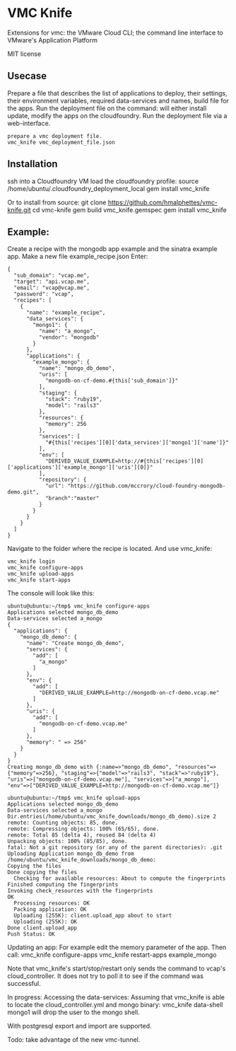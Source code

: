 # VMC Knife
Extensions for vmc: the VMware Cloud CLI; the command line interface to VMware's Application Platform

MIT license

## Usecase
Prepare a file that describes the list of applications to deploy, their settings, their environment variables, required data-services and names, build file for the apps.
Run the deployment file on the command: will either install update, modify the apps on the cloudfoundry.
Run the deployment file via a web-interface.

    prepare a vmc deployment file.
    vmc_knife vmc_deployment_file.json

## Installation
ssh into a Cloudfoundry VM
load the cloudfoundry profile: source /home/ubuntu/.cloudfoundry_deployment_local
gem install vmc_knife

Or to install from source:
git clone https://github.com/hmalphettes/vmc-knife.git
cd vmc-knife
gem build vmc_knife.gemspec
gem install vmc_knife

## Example:
Create a recipe with the mongodb app example and the sinatra example app.
Make a new file example_recipe.json
Enter:

    {
      "sub_domain": "vcap.me",
      "target": "api.vcap.me",
      "email": "vcap@vcap.me",
      "password": "vcap",
      "recipes": [
        {
          "name": "example_recipe",
          "data_services": {
            "mongo1": {
              "name": "a_mongo",
              "vendor": "mongodb"
            }
          },
          "applications": {
            "example_mongo": {
              "name": "mongo_db_demo",
              "uris": [
                "mongodb-on-cf-demo.#{this['sub_domain']}"
              ],
              "staging": {
                "stack": "ruby19",
                "model": "rails3"
              },
              "resources": {
                "memory": 256
              },
              "services": [
                "#{this['recipes'][0]['data_services']['mongo1']['name']}"
              ],
              "env": [
                "DERIVED_VALUE_EXAMPLE=http://#{this['recipes'][0]['applications']['example_mongo']['uris'][0]}"
              ],
              "repository": {
                "url": "https://github.com/mccrory/cloud-foundry-mongodb-demo.git",
                "branch":"master"
              }
            }
          }
        }
      ]
    }

Navigate to the folder where the recipe is located.
And use vmc_knife:

    vmc_knife login
    vmc_knife configure-apps
    vmc_knife upload-apps
    vmc_knife start-apps

The console will look like this:

    ubuntu@ubuntu:~/tmp$ vmc_knife configure-apps
    Applications selected mongo_db_demo
    Data-services selected a_mongo
    {
      "applications": {
        "mongo_db_demo": {
          "name": "Create mongo_db_demo",
          "services": {
            "add": [
              "a_mongo"
            ]
          },
          "env": {
            "add": [
              "DERIVED_VALUE_EXAMPLE=http://mongodb-on-cf-demo.vcap.me"
            ]
          },
          "uris": {
            "add": [
              "mongodb-on-cf-demo.vcap.me"
            ]
          },
          "memory": " => 256"
        }
      }
    }
    Creating mongo_db_demo with {:name=>"mongo_db_demo", "resources"=>{"memory"=>256}, "staging"=>{"model"=>"rails3", "stack"=>"ruby19"}, "uris"=>["mongodb-on-cf-demo.vcap.me"], "services"=>["a_mongo"], "env"=>["DERIVED_VALUE_EXAMPLE=http://mongodb-on-cf-demo.vcap.me"]}

    ubuntu@ubuntu:~/tmp$ vmc_knife upload-apps
    Applications selected mongo_db_demo
    Data-services selected a_mongo
    Dir.entries(/home/ubuntu/vmc_knife_downloads/mongo_db_demo).size 2
    remote: Counting objects: 85, done.
    remote: Compressing objects: 100% (65/65), done.
    remote: Total 85 (delta 4), reused 84 (delta 4)
    Unpacking objects: 100% (85/85), done.
    fatal: Not a git repository (or any of the parent directories): .git
    Uploading Application mongo_db_demo from /home/ubuntu/vmc_knife_downloads/mongo_db_demo:
    Copying the files
    Done copying the files
      Checking for available resources: About to compute the fingerprints
    Finished computing the fingerprints
    Invoking check_resources with the fingerprints
    OK
      Processing resources: OK
      Packing application: OK
      Uploading (255K): client.upload_app about to start
      Uploading (255K): OK   
    Done client.upload_app
    Push Status: OK



Updating an app:
For example edit the memory parameter of the app. Then call:
    vmc_knife configure-apps
    vmc_knife restart-apps example_mongo

Note that vmc_knife's start/stop/restart only sends the command to vcap's cloud_controller.
It does not try to poll it to see if the command was successful.

In progress:
Accessing the data-services:
Assuming that vmc_knife is able to locate the cloud_controller.yml and mongo binary:
  vmc_knife data-shell mongo1
will drop the user to the mongo shell.

With postgresql export and import are supported.

Todo: take advantage of the new vmc-tunnel.
